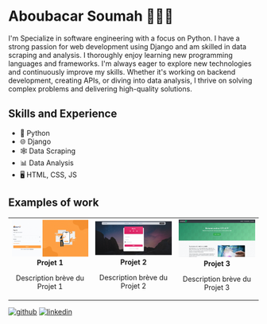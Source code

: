 # Aboubacar Soumah 👨🏿‍💻
I'm Specialize in software engineering with a focus on Python. I have a strong passion for web development using Django and am skilled in data scraping and analysis.
I thoroughly enjoy learning new programming languages and frameworks.
I'm always eager to explore new technologies and continuously improve my skills. Whether it's working on backend development, creating APIs, or diving into data analysis, I thrive on solving complex problems and delivering high-quality solutions.

## Skills and Experience
* 🐍 Python
* 🌐 Django
* 🕸️ Data Scraping
* 📊 Data Analysis
* 🖥️ HTML, CSS, JS

## Examples of work

<table>
  <tr>
    <td align="center" width="33%">
      <img src="https://github.com/Abusooma/Abusooma/blob/main/gifmaker_me%20(1).gif" width="100%"><br>
      <b>Projet 1</b>
      <p>Description brève du Projet 1</p>
    </td>
    <td align="center" width="33%">
      <img src="https://github.com/Abusooma/Abusooma/blob/main/gifmaker_me%203.gif" width="100%"><br>
      <b>Projet 2</b>
      <p>Description brève du Projet 2</p>
    </td>
    <td align="center" width="33%">
      <img src="https://github.com/Abusooma/Abusooma/blob/main/gifmaker_me_projet2.gif" width="100%"><br>
      <b>Projet 3</b>
      <p>Description brève du Projet 3</p>
    </td>
  </tr>
</table>

[<img src='https://cdn.jsdelivr.net/npm/simple-icons@3.0.1/icons/github.svg' alt='github' height='40'>](https://github.com/https://github.com/Abusooma)  [<img src='https://cdn.jsdelivr.net/npm/simple-icons@3.0.1/icons/linkedin.svg' alt='linkedin' height='40'>](https://www.linkedin.com/in/https://www.linkedin.com/in/aboubacarsoumah//)
